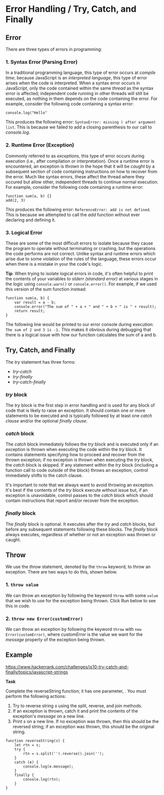 # Error Handling / Try, Catch, and Finally

## Error
There are three types of errors in programming:

### 1. Syntax Error (Parsing Error)
In a traditional programming language, this type of error occurs at _compile time_; because JavaScript is an _interpreted language_, this type of error arises when the code is interpreted. When a syntax error occurs in JavaScript, only the code contained within the same _thread_ as the syntax error is affected; independent code running in other threads will still be executed, as nothing in them depends on the code containing the error. For example, consider the following code containing a syntax error:
```
console.log("Hello" 
```
This produces the following error: `SyntaxError: missing ) after argument list`. This is because we failed to add a closing parenthesis to our call to _console.log_.

### 2. Runtime Error (Exception)
Commonly referred to as _exceptions_, this type of error occurs during execution (i.e., after compilation or interpretation). Once a runtime error is encountered, an exception is _thrown_ in the hope that it will be _caught_ by a subsequent section of code containing instructions on how to recover from the error. Much like syntax errors, these affect the thread where they occured but allow other, independent threads to continue normal execution. For example, consider the following code containing a runtime error:
```
function sum(a, b) {}
add(2, 3) 
```
This produces the following error: `ReferenceError: add is not defined`. This is because we attempted to call the _add_ function without ever declaring and defining it.

### 3. Logical Error
These are some of the most difficult errors to isolate because they cause the program to operate without terminating or crashing, but the operations the code performs are not correct. Unlike syntax and runtime errors which arise due to some violation of the rules of the language, these errors occur when there is a mistake in your the code's logic.

**Tip**: When trying to isolate logical errors in code, it's often helpful to print the contents of your variables to _stderr (standard error)_ at various stages in the logic using `console.warn()` or `console.error()`. For example, if we used this version of the sum function instead:
```
function sum(a, b) {
    var result = a - b;
    console.error("The sum of " + a + " and " + b + " is " + result);
    return result;
}
```
The following line would be printed to our error console during execution: `The sum of 2 and 3 is -1.` This makes it obvious during debugging that there is a logical issue with how our function calculates the sum of a and b.

## Try, Catch, and Finally
The _try_ statement has three forms:

* _try-catch_
* _try-finally_
* _try-catch-finally_

### _try_ block
The _try_ block is the first step in error handling and is used for any block of code that is likely to raise an exception. It should contain one or more statements to be executed and is typically followed by at least one _catch clause_ and/or the optional _finally clause_. 

### _catch_ block
The _catch_ block immediately follows the _try_ block and is executed only if an exception is thrown when executing the code within the _try_ block. It contains statements specifying how to proceed and recover from the thrown exception; if no exception is thrown when executing the _try_ block, the _catch_ block is skipped. If any statement within the _try_ block (including a function call to code outside of the block) throws an exception, control immediately shifts to the catch clause.

It's important to note that we always want to avoid throwing an exception. It's best if the contents of the _try_ block execute without issue but, if an exception is unavoidable, control passes to the _catch_ block which should contain instructions that report and/or recover from the exception.

### _finally_ block
The _finally_ block is optional. It executes after the _try_ and _catch_ blocks, but before any subsequent statements following these blocks. The _finally_ block always executes, regardless of whether or not an exception was thrown or caught.

## Throw
We use the _throw_ statement, denoted by the `throw` keyword, to throw an exception. There are two ways to do this, shown below.

### 1. `throw value`
We can throw an exception by following the keyword `throw` with some `value` that we wish to use for the exception being thrown. Click Run below to see this in code.

### 2. `throw new Error(customError)`
We can throw an exception by following the keyword `throw` with `new Error(customError)`, where _customError_ is the value we want for the _message_ property of the exception being thrown. 
 

## Example
https://www.hackerrank.com/challenges/js10-try-catch-and-finally/topics/javascript-strings

**Task**

Complete the reverseString function; it has one parameter, . You must perform the following actions:

1. Try to reverse string _s_ using the split, reverse, and join methods.
1. If an exception is thrown, catch it and print the contents of the exception's _message_ on a new line.
1. Print _s_ on a new line. If no exception was thrown, then this should be the reversed string; if an exception was thrown, this should be the original string.

```
function reverseString(s) {
    let rtn = s;
    try {
        rtn = s.split('').reverse().join('');
    }
    catch (e) {
        console.log(e.message);
    }
    finally {
        console.log(rtn);
    }   
}
```


